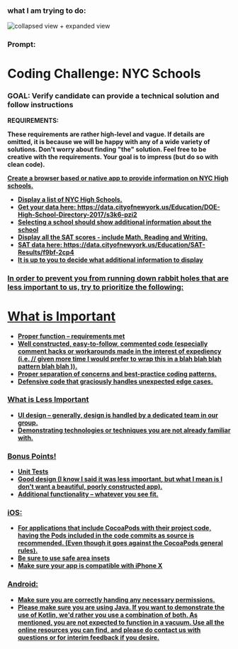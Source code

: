 
### what I am trying to do: 
![collapsed view + expanded view](NYC_Schools_SAT_API/Views.png)


###  Prompt:

# Coding Challenge: NYC Schools
### GOAL: Verify candidate can provide a technical solution and follow instructions

<b>REQUIREMENTS:<b>

These requirements are rather high-level and vague. If details are omitted, it is because we will be happy with any of a wide variety of solutions. Don't worry about finding "the" solution. Feel free to be creative with the requirements. Your goal is to impress (but do so with clean code).

<u>Create a browser based or native app to provide information on NYC High schools.<u>

* Display a list of NYC High Schools.
* Get your data here: https://data.cityofnewyork.us/Education/DOE-High-School-Directory-2017/s3k6-pzi2
* Selecting a school should show additional information about the school
* Display all the SAT scores - include Math, Reading and Writing.
* SAT data here: https://data.cityofnewyork.us/Education/SAT-Results/f9bf-2cp4
* It is up to you to decide what additional information to display

### In order to prevent you from running down rabbit holes that are less important to us, try to prioritize the following:

# What is Important

* Proper function – requirements met
* Well constructed, easy-to-follow, commented code (especially comment hacks or workarounds made in the interest of expediency (i.e. // given more time I would prefer to wrap this in a blah blah blah pattern blah blah )).
* Proper separation of concerns and best-practice coding patterns.
* Defensive code that graciously handles unexpected edge cases.

### What is Less Important
* UI design – generally, design is handled by a dedicated team in our group.
* Demonstrating technologies or techniques you are not already familiar with.

### Bonus Points!
* Unit Tests
* Good design (I know I said it was less important, but what I mean is I don't want a beautiful, poorly constructed app).
* Additional functionality – whatever you see fit.

### iOS:
* For applications that include CocoaPods with their project code, having the Pods included in the code commits as source is recommended. (Even though it goes against the CocoaPods general rules). 
* Be sure to use safe area insets 
* Make sure your app is compatible with iPhone X

### Android:
* Make sure you are correctly handing any necessary permissions.
* Please make sure you are using Java. If you want to demonstrate the use of Kotlin, we'd rather you use a combination of both.
As mentioned, you are not expected to function in a vacuum. Use all the online resources you can find, and please do contact us with questions or for interim feedback if you desire. 

